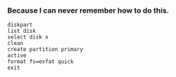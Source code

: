 ### Because I can never remember how to do this.

```
diskpart
list disk
select disk x
clean
create partition primary
active
format fs=exfat quick
exit
```
